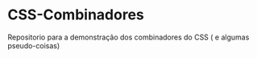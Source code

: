 # CSS-Combinadores
Repositorio para a demonstração dos combinadores do CSS ( e algumas pseudo-coisas)
